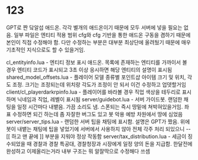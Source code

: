 # 123
GPT로 짠 닼알섭 애드온. 각각 별개의 애드온이기 때문에 모두 서버에 넣을 필요는 없음.
일부 파일은 엔티티 적용 범위 cfg와 cfg 기반을 통한 애드온 구동을 겸하기 때문에 본인이 직접 수정해야 함.
다만 수정하는 부분은 대부분 최상단에 올려뒀기 때문에 매우 기초적인 지식으로도 할 수 있을거임.

cl_entityinfo.lua - 엔티티 정보 표시 애드온. 목록에 존재하는 엔티티를 가까이서 볼 경우 엔티티 코드가 표시되고 3초 이상 응시하면 해당 엔티티의 설명이 표시됨
shared_model_offsets.lua - 플레이어 모델 종류별 포인트샵 아이템 크기 및 위치, 각도 조정. 크기는 조정되는데 위치랑 각도가 조정이 안 되서 이건 수정하고 업뎃할거임
client/cl_playerdarkrpinfo.lua - 플레이어를 바라볼 경우 직업 색상을 테두리로 표시하며 닉네임과 직업, 레벨이 표시됨
server/guidebot.lua - 서버 가이드봇. 랜덤한 채팅을 일정 시간마다 내뱉음. 가끔 소리도 냄. 스폰되는 즉시 땅밑에 쳐박혀있을거임. 좌표 수정하면 되긴 하는데 좀 자잘한 버그도 있고 봇 악용 예방 차원에서 땅에 심었음
server/server_tips.lua - 랜덤한 서버 팁을 채팅에 표시함. 설명은 GPT가 짰음. 위에 봇이 내뱉는 채팅에 팁을 넣었기에 서버에서 사용하지 않아 전체 각주 처리 되있으니 --[[ 하고 맨 끝에 ]] 부분을 지워야 정상 작동함
server/tax_distribution.lua - 세금이 징수되었을 때 경찰과 경찰 특공대, 경찰청장과 시장에게 일정 양의 돈을 지급함. 한달전에 완성하고 이제올리는거라 내부 구조는 뭐 알잘딱으로 수정해다 쓰셈
